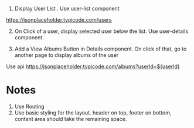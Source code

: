 1. Display User List . Use user-list component

https://jsonplaceholder.typicode.com/users

2. On Click of a user, display selected user below the list. Use user-details component.

3. Add a View Albums Button in Details component. On click of that, go to another page to display albums of the user

Use api https://jsonplaceholder.typicode.com/albums?userId=${userId}

# Notes

1. Use Routing
2. Use basic styling for the layout. header on top, footer on bottom, content area should take the remaining space.
